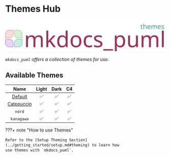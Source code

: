 # Themes Hub

![logo](../assets/logos/logo-themes.svg)

*`mkdocs_puml` offers a collection of themes for use.*

## Available Themes

|    **Name**      | **Light** | **Dark** | **C4** |
|:----------:|:--------------:|:-----:|:-----:|
| [Default](default.md) |  :white_check_mark: | :white_check_mark: | :white_check_mark: |
| [Catppuccin](catppuccin.md) | :white_check_mark: | :white_check_mark: | :white_check_mark: |
| `nord` | :white_check_mark: | :white_check_mark: | :white_check_mark: |
| `kanagawa` | :white_check_mark: | :white_check_mark: | :white_check_mark: |

???+ note "How to use Themes"

    Refer to the [Setup Theming Section](../getting_started/setup.md#theming) to learn how
    use themes with `mkdocs_puml`.
